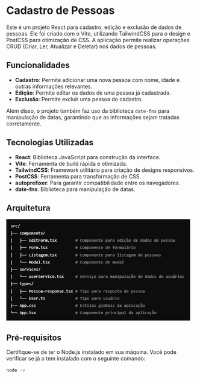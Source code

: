 # Cadastro de Pessoas

Este é um projeto React para cadastro, edição e exclusão de dados de pessoas. Ele foi criado com o Vite, utilizando TailwindCSS para o design e PostCSS para otimização de CSS. A aplicação permite realizar operações CRUD (Criar, Ler, Atualizar e Deletar) nos dados de pessoas.

## Funcionalidades

- **Cadastro**: Permite adicionar uma nova pessoa com nome, idade e outras informações relevantes.
- **Edição**: Permite editar os dados de uma pessoa já cadastrada.
- **Exclusão**: Permite excluir uma pessoa do cadastro.

Além disso, o projeto também faz uso da biblioteca `date-fns` para manipulação de datas, garantindo que as informações sejam tratadas corretamente.

## Tecnologias Utilizadas

- **React**: Biblioteca JavaScript para construção da interface.
- **Vite**: Ferramenta de build rápida e otimizada.
- **TailwindCSS**: Framework utilitário para criação de designs responsivos.
- **PostCSS**: Ferramenta para transformação de CSS.
- **autoprefixer**: Para garantir compatibilidade entre os navegadores.
- **date-fns**: Biblioteca para manipulação de datas.


## Arquitetura
![image](src/assets/img.png)

## Pré-requisitos

Certifique-se de ter o Node.js instalado em sua máquina. Você pode verificar se já o tem instalado com o seguinte comando:

```bash
node -v
